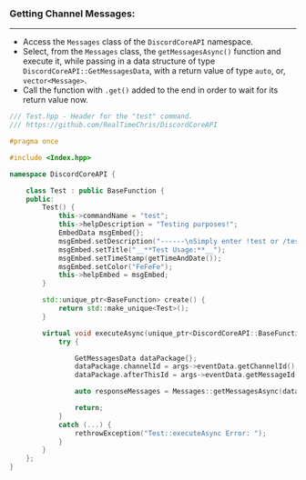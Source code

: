 
### **Getting Channel Messages:**
---
- Access the `Messages` class of the `DiscordCoreAPI` namespace.
- Select, from the `Messages` class, the `getMessagesAsync()` function and execute it, while passing in a data structure of type `DiscordCoreAPI::GetMessagesData`, with a return value of type `auto`, or, `vector<Message>`.
- Call the function with `.get()` added to the end in order to wait for its return value now.

```cpp
/// Test.hpp - Header for the "test" command.
/// https://github.com/RealTimeChris/DiscordCoreAPI

#pragma once

#include <Index.hpp>

namespace DiscordCoreAPI {

	class Test : public BaseFunction {
	public:
		Test() {
			this->commandName = "test";
			this->helpDescription = "Testing purposes!";
			EmbedData msgEmbed{};
			msgEmbed.setDescription("------\nSimply enter !test or /test!\n------");
			msgEmbed.setTitle("__**Test Usage:**__");
			msgEmbed.setTimeStamp(getTimeAndDate());
			msgEmbed.setColor("FeFeFe");
			this->helpEmbed = msgEmbed;
		}

		std::unique_ptr<BaseFunction> create() {
			return std::make_unique<Test>();
		}

		virtual void executeAsync(unique_ptr<DiscordCoreAPI::BaseFunctionArguments> args) {
			try {

				GetMessagesData dataPackage{};
				dataPackage.channelId = args->eventData.getChannelId();
				dataPackage.afterThisId = args->eventData.getMessageId();

				auto responseMessages = Messages::getMessagesAsync(dataPackage).get();

				return;
			}
			catch (...) {
				rethrowException("Test::executeAsync Error: ");
			}
		}
	};
}
```
